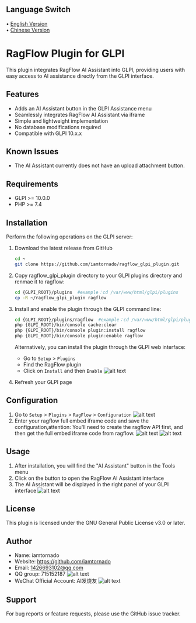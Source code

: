 ## Language Switch

• [English Version](README_EN.md)  
• [Chinese Version](README.md)

# RagFlow Plugin for GLPI

This plugin integrates RagFlow AI Assistant into GLPI, providing users with easy access to AI assistance directly from the GLPI interface.

## Features

- Adds an AI Assistant button in the GLPI Assistance menu
- Seamlessly integrates RagFlow AI Assistant via iframe
- Simple and lightweight implementation
- No database modifications required
- Compatible with GLPI 10.x.x

## Known Issues

- The AI Assistant currently does not have an upload attachment button.

## Requirements

- GLPI >= 10.0.0
- PHP >= 7.4

## Installation

Perform the following operations on the GLPI server:

1. Download the latest release from GitHub
   ```bash
   cd ~
   git clone https://github.com/iamtornado/ragflow_glpi_plugin.git
   ```
2. Copy ragflow_glpi_plugin directory to your GLPI plugins directory and renmae it to ragflow:
   ```bash
   cd {GLPI_ROOT}/plugins  #example：cd /var/www/html/glpi/plugins
   cp -R ~/ragflow_glpi_plugin ragflow
   ```
3. Install and enable the plugin through the GLPI command line:
   ```bash
   cd {GLPI_ROOT}/plugins/ragflow  #example：cd /var/www/html/glpi/plugins/ragflow
   php {GLPI_ROOT}/bin/console cache:clear
   php {GLPI_ROOT}/bin/console plugin:install ragflow
   php {GLPI_ROOT}/bin/console plugin:enable ragflow
   ```

   Alternatively, you can install the plugin through the GLPI web interface:
   - Go to `Setup` > `Plugins`
   - Find the RagFlow plugin
   - Click on `Install` and then `Enable`
![alt text](glpi_ragflow_plugin.png)

4. Refresh your GLPI page

## Configuration

1. Go to `Setup` > `Plugins` > `RagFlow` > `Configuration`
   ![alt text](glpi_ragflow_plugin_configuration.png)
2. Enter your ragflow full embed iframe code and save the configuration,attention: You'll need to create the ragflow API first, and then get the full embed iframe code from ragflow.
   ![alt text](ragflow_fullembed_code.png)
![alt text](enter_ragflow_fullembed_code.png)

## Usage

1. After installation, you will find the "AI Assistant" button in the Tools menu
2. Click on the button to open the RagFlow AI Assistant interface
3. The AI Assistant will be displayed in the right panel of your GLPI interface
![alt text](AI_assistant.png)

## License

This plugin is licensed under the GNU General Public License v3.0 or later.

## Author

- Name: iamtornado
- Website: https://github.com/iamtornado
- Email: 1426693102@qq.com
- QQ group: 715152187
![alt text](AI发烧友QQ群二维码裁剪版.png)
- WeChat Official Account: AI发烧友
![alt text](AI发烧友公众号宣传图片.png)

## Support

For bug reports or feature requests, please use the GitHub issue tracker.


